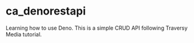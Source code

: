 # ca_denorestapi
Learning how to use Deno. This is a simple CRUD API following Traversy Media tutorial.
